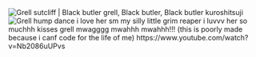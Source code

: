 <img src="https://i.pinimg.com/originals/3e/b4/bd/3eb4bdeec922d4784580591c1608cb16.gif" alt="Grell sutcliff | Black butler grell, Black butler, Black butler kuroshitsuji"/>
 <img src="https://images-wixmp-ed30a86b8c4ca887773594c2.wixmp.com/f/84fc9125-0315-46d6-8867-bd523f40bdf3/d547s8c-eb21dc20-a8d7-4747-9617-5687b14fba31.gif?token=eyJ0eXAiOiJKV1QiLCJhbGciOiJIUzI1NiJ9.eyJzdWIiOiJ1cm46YXBwOjdlMGQxODg5ODIyNjQzNzNhNWYwZDQxNWVhMGQyNmUwIiwiaXNzIjoidXJuOmFwcDo3ZTBkMTg4OTgyMjY0MzczYTVmMGQ0MTVlYTBkMjZlMCIsIm9iaiI6W1t7InBhdGgiOiJcL2ZcLzg0ZmM5MTI1LTAzMTUtNDZkNi04ODY3LWJkNTIzZjQwYmRmM1wvZDU0N3M4Yy1lYjIxZGMyMC1hOGQ3LTQ3NDctOTYxNy01Njg3YjE0ZmJhMzEuZ2lmIn1dXSwiYXVkIjpbInVybjpzZXJ2aWNlOmZpbGUuZG93bmxvYWQiXX0.A_uZmPVLArnCn1ceL6oxb6bbsqvS9y6ZZVup5vh7mSs" alt="Grell hump dance"/> i love her sm my silly little grim reaper i luvvv her so muchhh kisses grell mwagggg mwahhh mwahhh!!!
(this is poorly made because i canf code for the life of me) https://www.youtube.com/watch?v=Nb2086uUPvs
